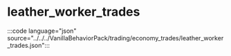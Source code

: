 # leather_worker_trades

:::code language="json" source="../../../VanillaBehaviorPack/trading/economy_trades/leather_worker_trades.json":::